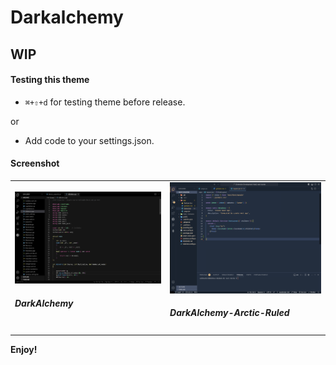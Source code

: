 # Darkalchemy

## WIP 

#### Testing this theme

* `⌘+⇧+d` for testing theme before release.

or

* Add code to your settings.json.


#### Screenshot
<!-- ![DarkAlchemy](https://raw.githubusercontent.com/vaibdix/darkalchemy/main/output.png) -->



<table  style="width:100%">
  <tr>
    <td>
    <img src='./images/output.png'/><br>
    <h5>DarkAlchemy</h5>
    </td>
    <td><img src='./images/nightfox-arctic-ruled.png'/>
    <h5>DarkAlchemy-Arctic-Ruled</h5></td>
  </tr>
 
</table>

**Enjoy!**